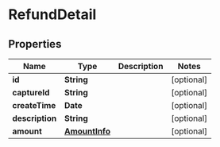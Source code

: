 # RefundDetail

## Properties
Name | Type | Description | Notes
------------ | ------------- | ------------- | -------------
**id** | **String** |  | [optional] 
**captureId** | **String** |  | [optional] 
**createTime** | **Date** |  | [optional] 
**description** | **String** |  | [optional] 
**amount** | [**AmountInfo**](AmountInfo.md) |  | [optional] 
